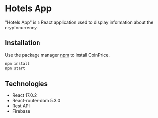 # Hotels App

"Hotels App" is a React application used to display information about the cryptocurrency.

## Installation

Use the package manager [npm](https://nodejs.org/en/) to install CoinPrice.

```bash
npm install
npm start
```

## Technologies

- React 17.0.2
- React-router-dom 5.3.0
- Rest API
- Firebase

